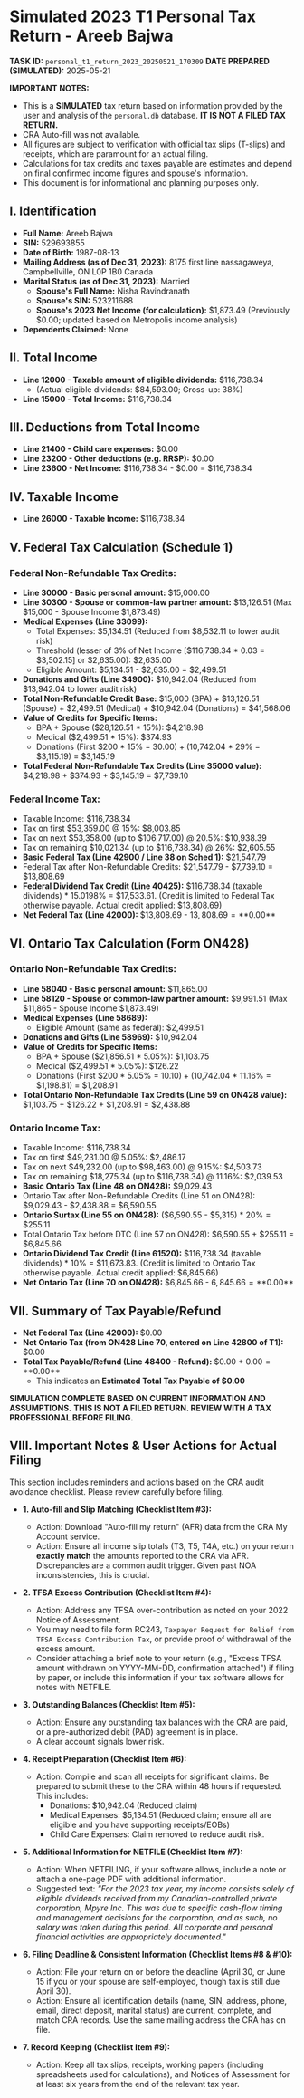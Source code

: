 # Simulated 2023 T1 Personal Tax Return - Areeb Bajwa

**TASK ID:** `personal_t1_return_2023_20250521_170309`
**DATE PREPARED (SIMULATED):** 2025-05-21

**IMPORTANT NOTES:**
*   This is a **SIMULATED** tax return based on information provided by the user and analysis of the `personal.db` database. **IT IS NOT A FILED TAX RETURN.**
*   CRA Auto-fill was not available.
*   All figures are subject to verification with official tax slips (T-slips) and receipts, which are paramount for an actual filing.
*   Calculations for tax credits and taxes payable are estimates and depend on final confirmed income figures and spouse's information.
*   This document is for informational and planning purposes only.

## I. Identification
*   **Full Name:** Areeb Bajwa
*   **SIN:** 529693855
*   **Date of Birth:** 1987-08-13
*   **Mailing Address (as of Dec 31, 2023):** 8175 first line nassagaweya, Campbellville, ON L0P 1B0 Canada
*   **Marital Status (as of Dec 31, 2023):** Married
    *   **Spouse's Full Name:** Nisha Ravindranath
    *   **Spouse's SIN:** 523211688
    *   **Spouse's 2023 Net Income (for calculation):** $1,873.49 (Previously $0.00; updated based on Metropolis income analysis)
*   **Dependents Claimed:** None

## II. Total Income
*   **Line 12000 - Taxable amount of eligible dividends:** $116,738.34
    *   (Actual eligible dividends: $84,593.00; Gross-up: 38%)
*   **Line 15000 - Total Income:** $116,738.34

## III. Deductions from Total Income
*   **Line 21400 - Child care expenses:** $0.00
*   **Line 23200 - Other deductions (e.g. RRSP):** $0.00
*   **Line 23600 - Net Income:** $116,738.34 - $0.00 = $116,738.34

## IV. Taxable Income
*   **Line 26000 - Taxable Income:** $116,738.34

## V. Federal Tax Calculation (Schedule 1)

### Federal Non-Refundable Tax Credits:
*   **Line 30000 - Basic personal amount:** $15,000.00
*   **Line 30300 - Spouse or common-law partner amount:** $13,126.51 (Max $15,000 - Spouse Income $1,873.49)
*   **Medical Expenses (Line 33099):**
    *   Total Expenses: $5,134.51 (Reduced from $8,532.11 to lower audit risk)
    *   Threshold (lesser of 3% of Net Income [$116,738.34 * 0.03 = $3,502.15] or $2,635.00): $2,635.00
    *   Eligible Amount: $5,134.51 - $2,635.00 = $2,499.51
*   **Donations and Gifts (Line 34900):** $10,942.04 (Reduced from $13,942.04 to lower audit risk)
*   **Total Non-Refundable Credit Base:** $15,000 (BPA) + $13,126.51 (Spouse) + $2,499.51 (Medical) + $10,942.04 (Donations) = $41,568.06
*   **Value of Credits for Specific Items:**
    *   BPA + Spouse ($28,126.51 * 15%): $4,218.98
    *   Medical ($2,499.51 * 15%): $374.93
    *   Donations (First $200 * 15% = $30.00) + ($10,742.04 * 29% = $3,115.19) = $3,145.19
*   **Total Federal Non-Refundable Tax Credits (Line 35000 value):** $4,218.98 + $374.93 + $3,145.19 = $7,739.10

### Federal Income Tax:
*   Taxable Income: $116,738.34
*   Tax on first $53,359.00 @ 15%: $8,003.85
*   Tax on next $53,358.00 (up to $106,717.00) @ 20.5%: $10,938.39
*   Tax on remaining $10,021.34 (up to $116,738.34) @ 26%: $2,605.55
*   **Basic Federal Tax (Line 42900 / Line 38 on Sched 1):** $21,547.79
*   Federal Tax after Non-Refundable Credits: $21,547.79 - $7,739.10 = $13,808.69
*   **Federal Dividend Tax Credit (Line 40425):** $116,738.34 (taxable dividends) * 15.0198% = $17,533.61. (Credit is limited to Federal Tax otherwise payable. Actual credit applied: $13,808.69)
*   **Net Federal Tax (Line 42000):** $13,808.69 - $13,808.69 = **$0.00**

## VI. Ontario Tax Calculation (Form ON428)

### Ontario Non-Refundable Tax Credits:
*   **Line 58040 - Basic personal amount:** $11,865.00
*   **Line 58120 - Spouse or common-law partner amount:** $9,991.51 (Max $11,865 - Spouse Income $1,873.49)
*   **Medical Expenses (Line 58689):**
    *   Eligible Amount (same as federal): $2,499.51
*   **Donations and Gifts (Line 58969):** $10,942.04
*   **Value of Credits for Specific Items:**
    *   BPA + Spouse ($21,856.51 * 5.05%): $1,103.75
    *   Medical ($2,499.51 * 5.05%): $126.22
    *   Donations (First $200 * 5.05% = $10.10) + ($10,742.04 * 11.16% = $1,198.81) = $1,208.91
*   **Total Ontario Non-Refundable Tax Credits (Line 59 on ON428 value):** $1,103.75 + $126.22 + $1,208.91 = $2,438.88

### Ontario Income Tax:
*   Taxable Income: $116,738.34
*   Tax on first $49,231.00 @ 5.05%: $2,486.17
*   Tax on next $49,232.00 (up to $98,463.00) @ 9.15%: $4,503.73
*   Tax on remaining $18,275.34 (up to $116,738.34) @ 11.16%: $2,039.53
*   **Basic Ontario Tax (Line 48 on ON428):** $9,029.43
*   Ontario Tax after Non-Refundable Credits (Line 51 on ON428): $9,029.43 - $2,438.88 = $6,590.55
*   **Ontario Surtax (Line 55 on ON428):** ($6,590.55 - $5,315) * 20% = $255.11
*   Total Ontario Tax before DTC (Line 57 on ON428): $6,590.55 + $255.11 = $6,845.66
*   **Ontario Dividend Tax Credit (Line 61520):** $116,738.34 (taxable dividends) * 10% = $11,673.83. (Credit is limited to Ontario Tax otherwise payable. Actual credit applied: $6,845.66)
*   **Net Ontario Tax (Line 70 on ON428):** $6,845.66 - $6,845.66 = **$0.00**

## VII. Summary of Tax Payable/Refund
*   **Net Federal Tax (Line 42000):** $0.00
*   **Net Ontario Tax (from ON428 Line 70, entered on Line 42800 of T1):** $0.00
*   **Total Tax Payable/Refund (Line 48400 - Refund):** $0.00 + $0.00 = **$0.00**
    *   This indicates an **Estimated Total Tax Payable of $0.00**

**SIMULATION COMPLETE BASED ON CURRENT INFORMATION AND ASSUMPTIONS.**
**THIS IS NOT A FILED RETURN. REVIEW WITH A TAX PROFESSIONAL BEFORE FILING.**

## VIII. Important Notes & User Actions for Actual Filing

This section includes reminders and actions based on the CRA audit avoidance checklist. Please review carefully before filing.

*   **1. Auto-fill and Slip Matching (Checklist Item #3):**
    *   Action: Download "Auto-fill my return" (AFR) data from the CRA My Account service.
    *   Action: Ensure all income slip totals (T3, T5, T4A, etc.) on your return **exactly match** the amounts reported to the CRA via AFR. Discrepancies are a common audit trigger. Given past NOA inconsistencies, this is crucial.

*   **2. TFSA Excess Contribution (Checklist Item #4):**
    *   Action: Address any TFSA over-contribution as noted on your 2022 Notice of Assessment.
    *   You may need to file form RC243, `Taxpayer Request for Relief from TFSA Excess Contribution Tax`, or provide proof of withdrawal of the excess amount.
    *   Consider attaching a brief note to your return (e.g., "Excess TFSA amount withdrawn on YYYY-MM-DD, confirmation attached") if filing by paper, or include this information if your tax software allows for notes with NETFILE.

*   **3. Outstanding Balances (Checklist Item #5):**
    *   Action: Ensure any outstanding tax balances with the CRA are paid, or a pre-authorized debit (PAD) agreement is in place.
    *   A clear account signals lower risk.

*   **4. Receipt Preparation (Checklist Item #6):**
    *   Action: Compile and scan all receipts for significant claims. Be prepared to submit these to the CRA within 48 hours if requested. This includes:
        *   Donations: $10,942.04 (Reduced claim)
        *   Medical Expenses: $5,134.51 (Reduced claim; ensure all are eligible and you have supporting receipts/EOBs)
        *   Child Care Expenses: Claim removed to reduce audit risk.

*   **5. Additional Information for NETFILE (Checklist Item #7):**
    *   Action: When NETFILING, if your software allows, include a note or attach a one-page PDF with additional information.
    *   Suggested text: *"For the 2023 tax year, my income consists solely of eligible dividends received from my Canadian-controlled private corporation, Mpyre Inc. This was due to specific cash-flow timing and management decisions for the corporation, and as such, no salary was taken during this period. All corporate and personal financial activities are appropriately documented."*

*   **6. Filing Deadline & Consistent Information (Checklist Items #8 & #10):**
    *   Action: File your return on or before the deadline (April 30, or June 15 if you or your spouse are self-employed, though tax is still due April 30).
    *   Action: Ensure all identification details (name, SIN, address, phone, email, direct deposit, marital status) are current, complete, and match CRA records. Use the same mailing address the CRA has on file.

*   **7. Record Keeping (Checklist Item #9):**
    *   Action: Keep all tax slips, receipts, working papers (including spreadsheets used for calculations), and Notices of Assessment for at least six years from the end of the relevant tax year. 